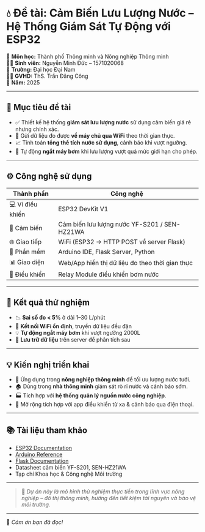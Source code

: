 
# 💧 Đề tài: Cảm Biến Lưu Lượng Nước – Hệ Thống Giám Sát Tự Động với ESP32

📘 **Môn học:** Thành phố Thông minh và Nông nghiệp Thông minh  
👨‍🎓 **Sinh viên:** Nguyễn Minh Đức – 1571020068  
🏫 **Trường:** Đại học Đại Nam  
👨‍🏫 **GVHD:** ThS. Trần Đăng Công  
📅 **Năm:** 2025

---

## 🎯 Mục tiêu đề tài

- ✅ Thiết kế hệ thống **giám sát lưu lượng nước** sử dụng cảm biến giá rẻ nhưng chính xác.
- 📡 Gửi dữ liệu đo được **về máy chủ qua WiFi** theo thời gian thực.
- 📈 Tính toán **tổng thể tích nước sử dụng**, cảnh báo khi vượt ngưỡng.
- 🛑 Tự động **ngắt máy bơm** khi lưu lượng vượt quá mức giới hạn cho phép.

---

## ⚙️ Công nghệ sử dụng

| Thành phần        | Công nghệ |
|------------------|-----------|
| 💻 Vi điều khiển  | ESP32 DevKit V1 |
| 🔄 Cảm biến       | Cảm biến lưu lượng nước YF-S201 / SEN-HZ21WA |
| 🌐 Giao tiếp      | WiFi (ESP32 → HTTP POST về server Flask) |
| 🧠 Phần mềm       | Arduino IDE, Flask Server, Python |
| 📊 Giao diện      | Web/App hiển thị dữ liệu đo theo thời gian thực |
| 🔌 Điều khiển     | Relay Module điều khiển bơm nước |

---

## 🧪 Kết quả thử nghiệm

- 📉 **Sai số đo < 5%** ở dải 1–30 L/phút  
- 📶 **Kết nối WiFi ổn định**, truyền dữ liệu đều đặn  
- 💡 **Tự động ngắt máy bơm** khi vượt ngưỡng 2000L  
- 💾 **Lưu trữ dữ liệu** trên server để phân tích sau

---

## 💡 Kiến nghị triển khai

- 🚜 Ứng dụng trong **nông nghiệp thông minh** để tối ưu lượng nước tưới.  
- 🏠 Dùng trong **nhà thông minh** giám sát rò rỉ nước và cảnh báo sớm.  
- 🏭 Tích hợp với **hệ thống quản lý nguồn nước công nghiệp**.  
- 📱 Mở rộng tích hợp với app điều khiển từ xa & cảnh báo qua điện thoại.

---

## 📚 Tài liệu tham khảo

- [ESP32 Documentation](https://docs.espressif.com/)
- [Arduino Reference](https://www.arduino.cc/reference/en/)
- [Flask Documentation](https://flask.palletsprojects.com/)
- Datasheet cảm biến YF-S201, SEN-HZ21WA
- Tạp chí Khoa học & Công nghệ Môi trường

---

> 🔐 *Dự án này là mô hình thử nghiệm thực tiễn trong lĩnh vực nông nghiệp – đô thị thông minh, hướng đến tiết kiệm tài nguyên và bảo vệ môi trường.*

---

🎉 *Cảm ơn bạn đã đọc!*
